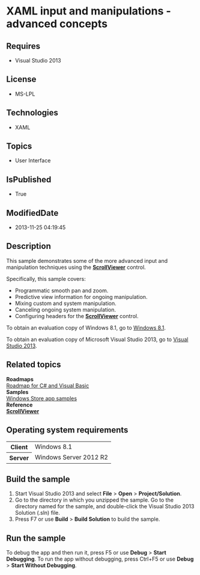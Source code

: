 # XAML input and manipulations - advanced concepts
## Requires
* Visual Studio 2013
## License
* MS-LPL
## Technologies
* XAML
## Topics
* User Interface
## IsPublished
* True
## ModifiedDate
* 2013-11-25 04:19:45
## Description

<div id="mainSection">
<p>This sample demonstrates some of the more advanced input and manipulation techniques using the
<a href="http://msdn.microsoft.com/library/windows/apps/br209527"><b>ScrollViewer</b></a> control.
</p>
<p>Specifically, this sample covers:</p>
<ul>
<li>Programmatic smooth pan and zoom. </li><li>Predictive view information for ongoing manipulation. </li><li>Mixing custom and system manipulation. </li><li>Canceling ongoing system manipulation. </li><li>Configuring headers for the <a href="http://msdn.microsoft.com/library/windows/apps/br209527">
<b>ScrollViewer</b></a> control. </li></ul>
<p></p>
<p></p>
<p>To obtain an evaluation copy of Windows&nbsp;8.1, go to <a href="http://go.microsoft.com/fwlink/p/?linkid=301696">
Windows&nbsp;8.1</a>.</p>
<p>To obtain an evaluation copy of Microsoft Visual Studio&nbsp;2013, go to <a href="http://go.microsoft.com/fwlink/p/?linkid=301697">
Visual Studio&nbsp;2013</a>.</p>
<h2><a id="related_topics"></a>Related topics</h2>
<dl><dt><b>Roadmaps</b> </dt><dt><a href="http://msdn.microsoft.com/library/windows/apps/br229583">Roadmap for C# and Visual Basic</a>
</dt><dt><b>Samples</b> </dt><dt><a href="http://go.microsoft.com/fwlink/p/?LinkID=227694">Windows Store app samples</a>
</dt><dt><b>Reference</b> </dt><dt><a href="http://msdn.microsoft.com/library/windows/apps/br209527"><b>ScrollViewer</b></a>
</dt></dl>
<h2>Operating system requirements</h2>
<table>
<tbody>
<tr>
<th>Client</th>
<td><dt>Windows&nbsp;8.1 </dt></td>
</tr>
<tr>
<th>Server</th>
<td><dt>Windows Server&nbsp;2012&nbsp;R2 </dt></td>
</tr>
</tbody>
</table>
<h2>Build the sample</h2>
<ol>
<li>Start Visual Studio&nbsp;2013 and select <b>File</b> &gt; <b>Open</b> &gt; <b>Project/Solution</b>.
</li><li>Go to the directory in which you unzipped the sample. Go to the directory named for the sample, and double-click the Visual Studio&nbsp;2013 Solution (.sln) file.
</li><li>Press F7 or use <b>Build</b> &gt; <b>Build Solution</b> to build the sample. </li></ol>
<h2>Run the sample</h2>
<p>To debug the app and then run it, press F5 or use <b>Debug</b> &gt; <b>Start Debugging</b>. To run the app without debugging, press Ctrl&#43;F5 or use
<b>Debug</b> &gt; <b>Start Without Debugging</b>.</p>
</div>
